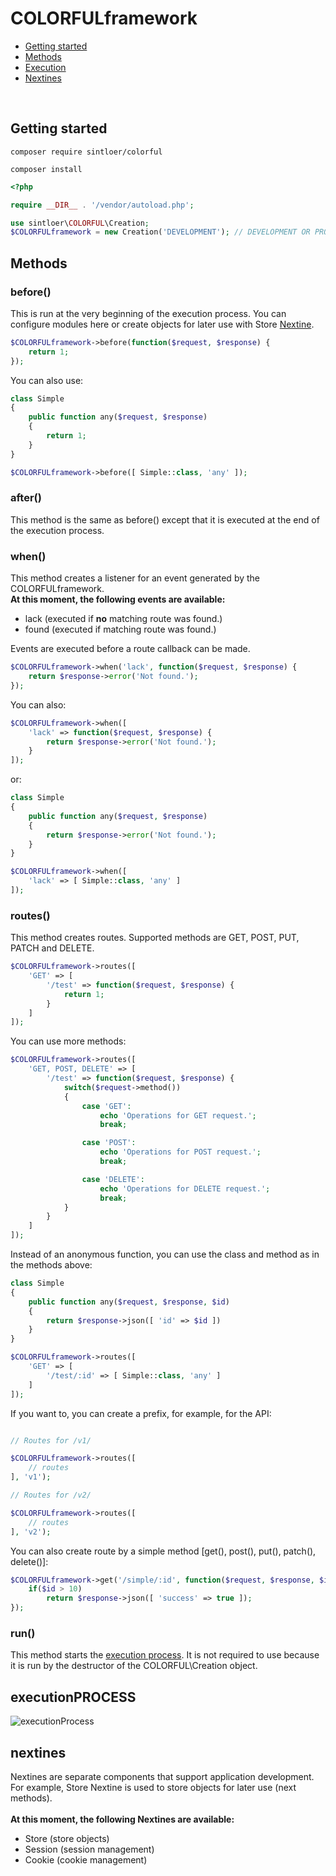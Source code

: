 # COLORFULframework

- [Getting started](#gettingstarted)
- [Methods](#methods)
- [Execution](#execution)
- [Nextines](#nextines)

<br>

## <a id="gettingstarted"></a>Getting started

```
composer require sintloer/colorful
```

```
composer install
```

```php
<?php

require __DIR__ . '/vendor/autoload.php';

use sintloer\COLORFUL\Creation;
$COLORFULframework = new Creation('DEVELOPMENT'); // DEVELOPMENT OR PRODUCTION
```

## <a id="methods"></a>Methods

### before()
This is run at the very beginning of the execution process.
You can configure modules here or create objects for later use with Store [Nextine](#nextines).

```php
$COLORFULframework->before(function($request, $response) {
    return 1;
});
```

You can also use:

```php
class Simple
{
	public function any($request, $response)
    {
    	return 1;
    }
}

$COLORFULframework->before([ Simple::class, 'any' ]);
```

### after()
This method is the same as before() except that it is executed at the end of the execution process.

### when()
This method creates a listener for an event generated by the COLORFULframework.<br>
**At this moment, the following events are available:**
- lack (executed if **no** matching route was found.)
- found (executed if matching route was found.)

Events are executed before a route callback can be made.

```php
$COLORFULframework->when('lack', function($request, $response) {
	return $response->error('Not found.');
});
```

You can also:

```php
$COLORFULframework->when([
	'lack' => function($request, $response) {
    	return $response->error('Not found.');
    }
]);
```

or:

```php
class Simple
{
	public function any($request, $response)
    {
    	return $response->error('Not found.');
    }
}

$COLORFULframework->when([
	'lack' => [ Simple::class, 'any' ]
]);
```

### routes()
This method creates routes. Supported methods are GET, POST, PUT, PATCH and DELETE.

```php
$COLORFULframework->routes([
	'GET' => [
    	'/test' => function($request, $response) {
        	return 1;
        }
    ]
]);
```

You can use more methods:

```php
$COLORFULframework->routes([
	'GET, POST, DELETE' => [
    	'/test' => function($request, $response) {
        	switch($request->method())
            {
            	case 'GET':
                	echo 'Operations for GET request.';
                    break;

                case 'POST':
                	echo 'Operations for POST request.';
                    break;

                case 'DELETE':
                	echo 'Operations for DELETE request.';
                    break;
            }
        }
    ]
]);
```

Instead of an anonymous function, you can use the class and method as in the methods above:

```php
class Simple
{
	public function any($request, $response, $id)
    {
    	return $response->json([ 'id' => $id ])
    }
}

$COLORFULframework->routes([
	'GET' => [
    	'/test/:id' => [ Simple::class, 'any' ]
    ]
]);
```

If you want to, you can create a prefix, for example, for the API:

```php

// Routes for /v1/

$COLORFULframework->routes([
	// routes
], 'v1');

// Routes for /v2/

$COLORFULframework->routes([
	// routes
], 'v2');
```

You can also create route by a simple method [get(), post(), put(), patch(), delete()]:

```php
$COLORFULframework->get('/simple/:id', function($request, $response, $id) {
	if($id > 10)
    	return $response->json([ 'success' => true ]);
});
```

### run()
This method starts the [execution process](#execution). It is not required to use because it is run by the destructor of the COLORFUL\Creation object.

## <a id="execution"></a>executionPROCESS
![executionProcess](https://raw.githubusercontent.com/sintloer/colorful/master/assets/images/execution.png)

## <a id="nextines"></a>nextines
Nextines are separate components that support application development. For example, Store Nextine is used to store objects for later use (next methods).<br><br>
**At this moment, the following Nextines are available:**
- Store (store objects)
- Session (session management)
- Cookie (cookie management)
